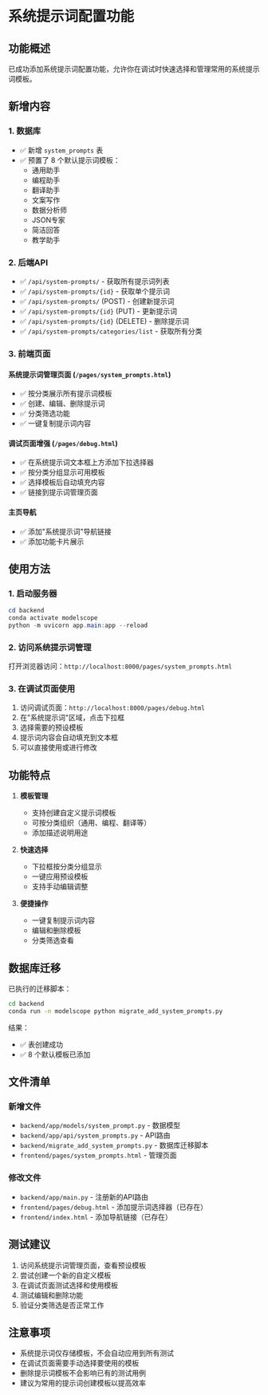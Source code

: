 # 系统提示词配置功能

## 功能概述

已成功添加系统提示词配置功能，允许你在调试时快速选择和管理常用的系统提示词模板。

## 新增内容

### 1. 数据库
- ✅ 新增 `system_prompts` 表
- ✅ 预置了 8 个默认提示词模板：
  - 通用助手
  - 编程助手
  - 翻译助手
  - 文案写作
  - 数据分析师
  - JSON专家
  - 简洁回答
  - 教学助手

### 2. 后端API
- ✅ `/api/system-prompts/` - 获取所有提示词列表
- ✅ `/api/system-prompts/{id}` - 获取单个提示词
- ✅ `/api/system-prompts/` (POST) - 创建新提示词
- ✅ `/api/system-prompts/{id}` (PUT) - 更新提示词
- ✅ `/api/system-prompts/{id}` (DELETE) - 删除提示词
- ✅ `/api/system-prompts/categories/list` - 获取所有分类

### 3. 前端页面

#### 系统提示词管理页面 (`/pages/system_prompts.html`)
- ✅ 按分类展示所有提示词模板
- ✅ 创建、编辑、删除提示词
- ✅ 分类筛选功能
- ✅ 一键复制提示词内容

#### 调试页面增强 (`/pages/debug.html`)
- ✅ 在系统提示词文本框上方添加下拉选择器
- ✅ 按分类分组显示可用模板
- ✅ 选择模板后自动填充内容
- ✅ 链接到提示词管理页面

#### 主页导航
- ✅ 添加"系统提示词"导航链接
- ✅ 添加功能卡片展示

## 使用方法

### 1. 启动服务器
```powershell
cd backend
conda activate modelscope
python -m uvicorn app.main:app --reload
```

### 2. 访问系统提示词管理
打开浏览器访问：`http://localhost:8000/pages/system_prompts.html`

### 3. 在调试页面使用
1. 访问调试页面：`http://localhost:8000/pages/debug.html`
2. 在"系统提示词"区域，点击下拉框
3. 选择需要的预设模板
4. 提示词内容会自动填充到文本框
5. 可以直接使用或进行修改

## 功能特点

1. **模板管理**
   - 支持创建自定义提示词模板
   - 可按分类组织（通用、编程、翻译等）
   - 添加描述说明用途

2. **快速选择**
   - 下拉框按分类分组显示
   - 一键应用预设模板
   - 支持手动编辑调整

3. **便捷操作**
   - 一键复制提示词内容
   - 编辑和删除模板
   - 分类筛选查看

## 数据库迁移

已执行的迁移脚本：
```bash
cd backend
conda run -n modelscope python migrate_add_system_prompts.py
```

结果：
- ✅ 表创建成功
- ✅ 8 个默认模板已添加

## 文件清单

### 新增文件
- `backend/app/models/system_prompt.py` - 数据模型
- `backend/app/api/system_prompts.py` - API路由
- `backend/migrate_add_system_prompts.py` - 数据库迁移脚本
- `frontend/pages/system_prompts.html` - 管理页面

### 修改文件
- `backend/app/main.py` - 注册新的API路由
- `frontend/pages/debug.html` - 添加提示词选择器（已存在）
- `frontend/index.html` - 添加导航链接（已存在）

## 测试建议

1. 访问系统提示词管理页面，查看预设模板
2. 尝试创建一个新的自定义模板
3. 在调试页面测试选择和使用模板
4. 测试编辑和删除功能
5. 验证分类筛选是否正常工作

## 注意事项

- 系统提示词仅存储模板，不会自动应用到所有测试
- 在调试页面需要手动选择要使用的模板
- 删除提示词模板不会影响已有的测试用例
- 建议为常用的提示词创建模板以提高效率
